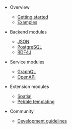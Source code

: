 - Overview

  - [Getting started](overview/getting_started.md)
  - [Examples](overview/examples.md)

- Backend modules

  - [JSON](backend/json.md)
  - [PostgreSQL](backend/postgres.md)
  - [RDF4J](backend/rdf4j.md)

- Service modules

  - [GraphQL](service/graphql.md)
  - [OpenAPI](service/openapi.md)

- Extension modules

  - [Spatial](ext/spatial.md)
  - [Pebble templating](ext/templating-pebble.md)

- Community

  - [Development guidelines](community/development_guidelines.md)

